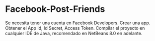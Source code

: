 # Facebook-Post-Friends
Se necesita tener una cuenta en Facebook Developers.
Crear una app.
Obtener el App Id, Id Secret, Access Token.
Compilar el proyecto en cualquier IDE de Java, recomendado en NetBeans 8.0 en adelante.
